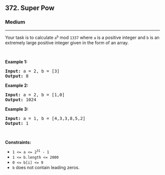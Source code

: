 <h2>372. Super Pow</h2><h3>Medium</h3><hr><div><p>Your task is to calculate <code>a<sup>b</sup></code> mod <code>1337</code> where <code>a</code> is a positive integer and <code>b</code> is an extremely large positive integer given in the form of an array.</p>

<p>&nbsp;</p>
<p><strong>Example 1:</strong></p>

<pre><strong>Input:</strong> a = 2, b = [3]
<strong>Output:</strong> 8
</pre>

<p><strong>Example 2:</strong></p>

<pre><strong>Input:</strong> a = 2, b = [1,0]
<strong>Output:</strong> 1024
</pre>

<p><strong>Example 3:</strong></p>

<pre><strong>Input:</strong> a = 1, b = [4,3,3,8,5,2]
<strong>Output:</strong> 1
</pre>

<p>&nbsp;</p>
<p><strong>Constraints:</strong></p>

<ul>
	<li><code>1 &lt;= a &lt;= 2<sup>31</sup> - 1</code></li>
	<li><code>1 &lt;= b.length &lt;= 2000</code></li>
	<li><code>0 &lt;= b[i] &lt;= 9</code></li>
	<li><code>b</code> does not contain leading zeros.</li>
</ul>
</div>